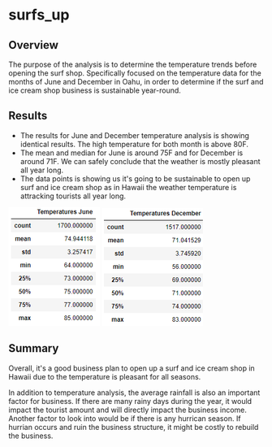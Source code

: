 # surfs_up


## Overview
The purpose of the analysis is to determine the temperature trends before opening the surf shop. Specifically focused on the temperature data for the months of June and December in Oahu, in order to determine if the surf and ice cream shop business is sustainable year-round.

## Results

* The results for June and December temperature analysis is showing identical results. The high temperature for both month is above 80F.
* The mean and median for June is around 75F and for December is around 71F. We can safely conclude that the weather is mostly pleasant all year long.
* The data points is showing us it's going to be sustainable to open up surf and ice cream shop as in Hawaii the weather temperature is attracking tourists all year long.

![June Temperature](https://github.com/emmagao1/surfs_up/blob/master/June%20temp.PNG)
![December Temperature](https://github.com/emmagao1/surfs_up/blob/master/Dec%20temp.PNG)

## Summary
Overall, it's a good business plan to open up a surf and ice cream shop in Hawaii due to the temperature is pleasant for all seasons.

In addition to temperature analysis, the average rainfall is also an important factor for business. If there are many rainy days during the year, it would impact the tourist amount and will directly impact the business income. Another factor to look into would be if there is any hurrican season. If hurrian occurs and ruin the business structure, it might be costly to rebuild the business.
